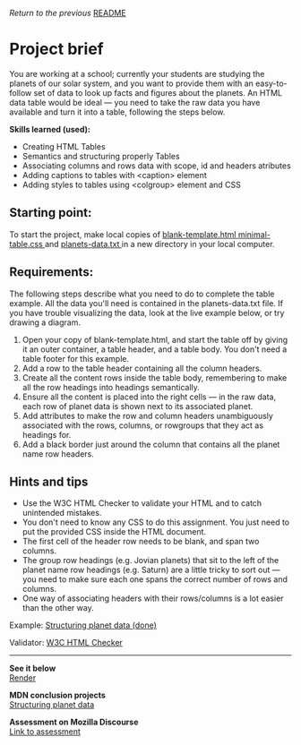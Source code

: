 <span><i>Return to the previous</i> <a href="https://github.com/alexandre-j-dev/MDN-Mozilla-Developer-Network/tree/HTML/Projects:%20Structuring%20planet%20data"> README</a></span>

<h1> Project brief </h1>

<p>You are working at a school; currently your students are studying the planets of our solar system, and you want to provide them with an easy-to-follow set of data to look up facts and figures about the planets. An HTML data table would be ideal — you need to take the raw data you have available and turn it into a table, following the steps below.</p>

<strong>Skills learned (used):</strong>
<ul>
<li>Creating HTML Tables</li>
<li>Semantics and structuring properly Tables</li>
<li>Associating columns and rows data with scope, id and headers atributes</li>
<li>Adding captions to tables with &lt;caption&gt; element</li>
<li>Adding styles to tables using &lt;colgroup&gt; element and CSS</li>
</ul>

<h2> Starting point: </h2>
<p>To start the project, make local copies of <a href="https://github.com/mdn/learning-area/blob/main/html/tables/assessment-start/blank-template.html"> blank-template.html </a> <a href="https://github.com/mdn/learning-area/blob/main/html/tables/assessment-start/minimal-table.css"> minimal-table.css </a> and <a href="https://github.com/mdn/learning-area/blob/main/html/tables/assessment-start/planets-data.txt"> planets-data.txt </a>  in a new directory in your local computer. </p>


<h2> Requirements: </h2> 

<p>The following steps describe what you need to do to complete the table example. All the data you'll need is contained in the planets-data.txt file. If you have trouble visualizing the data, look at the live example below, or try drawing a diagram.</p>

<ol> 
<li>Open your copy of blank-template.html, and start the table off by giving it an outer container, a table header, and a table body. You don't need a table footer for this example.</li>
<li>Add a row to the table header containing all the column headers.</li>
<li>Create all the content rows inside the table body, remembering to make all the row headings into headings semantically.</li>
<li>Ensure all the content is placed into the right cells — in the raw data, each row of planet data is shown next to its associated planet.</li>
<li>Add attributes to make the row and column headers unambiguously associated with the rows, columns, or rowgroups that they act as headings for.</li>
<li>Add a black border just around the column that contains all the planet name row headers.</li>
</ol>


<h2>Hints and tips</h2>
<ul>
<li>Use the W3C HTML Checker to validate your HTML and to catch unintended mistakes.</li>
<li>You don't need to know any CSS to do this assignment. You just need to put the provided CSS inside the HTML document.</li>
<li>The first cell of the header row needs to be blank, and span two columns.</li>
<li>The group row headings (e.g. Jovian planets) that sit to the left of the planet name row headings (e.g. Saturn) are a little tricky to sort out — you need to make sure each one spans the correct number of rows and columns.</li>
<li>One way of associating headers with their rows/columns is a lot easier than the other way.</li>
</ul>

Example:
<a href="https://mdn.github.io/learning-area/html/tables/assessment-finished/planets-data.html"> 
Structuring planet data (done) </a>


Validator:
<a href="https://validator.w3.org">W3C HTML Checker</a>  <br><hr>
  
<strong>See it below</strong><br>
<a href="https://htmlpreview.github.io/?https://github.com/alexandre-j-dev/MDN-Mozilla-Developer-Network/blob/HTML/Projects:%20Structuring%20planet%20data/index.html"> Render </a><br>

<strong>MDN conclusion projects</strong><br>
<a href="https://developer.mozilla.org/en-US/docs/Learn/HTML/Tables/Structuring_planet_data"> Structuring planet data </a>

<strong>Assessment on Mozilla Discourse</strong><br>
<a href="">Link to assessment </a>
